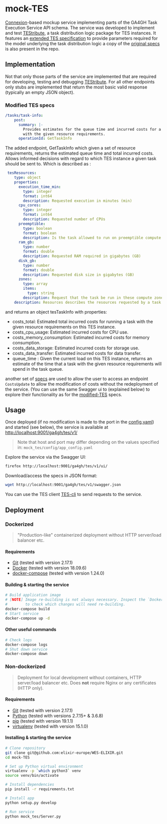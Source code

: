 # mock-TES

[Connexion](https://github.com/zalando/connexion)-based mockup service implementing parts of the GA4GH Task Execution
Service API schema. The service was developed to implement and test [TEStribute](https://github.com/elixir-europe/TEStribute),
a task distribution logic package for TES instances. It features an [extended
TES specification](mock_tes/specs/schema.task_execution_service.d55bf88.openapi.modified.yaml) to provide parameters required for the model underlying the
task distribution logic a copy of the [original specs](mock_tes/specs/schema.task_execution_service.d55bf88.openapi.yaml)
is also present in the repo.

## Implementation

Not that only those parts of the service are implemented that are required for
developing, testing and debugging [TEStribute](https://github.com/elixir-europe/TEStribute).
For all other endpoints only stubs are implemented that return the most basic
valid response (typically an empty JSON object).

### Modified TES specs

```yaml
/tasks/task-info:
    post:
      summary: |-
        Provides estimates for the queue time and incurred costs for a task
        with the given resource requirements.
      operationId: GetTaskInfo
```
The added endpoint, GetTaskInfo which given a set of resource requirements, returns the estimated queue time and total incurred costs. Allows informed 
decisions with regard to which TES instance a given task should be sent to. Which is described as :
```yaml
 tesResources:
    type: object
    properties:
      execution_time_min:
        type: integer
        format: int64
        description: Requested execution in minutes (min)
      cpu_cores:
        type: integer
        format: int64
        description: Requested number of CPUs
      preemptible:
        type: boolean
        format: boolean
        description: Is the task allowed to run on preemptible compute instances (e.g. AWS Spot)?
      ram_gb:
        type: number
        format: double
        description: Requested RAM required in gigabytes (GB)
      disk_gb:
        type: number
        format: double
        description: Requested disk size in gigabytes (GB)
      zones:
        type: array
        items:
          type: string
        description: Request that the task be run in these compute zones.
    description: Resources describes the resources requested by a task.
```
and returns an object tesTaskInfo with properties:
* costs_total:
    Estimated total incurred costs for running a task with the given resource requirements on this TES instance.
* costs_cpu_usage:
    Estimated incurred costs for CPU use.
* costs_memory_consumption:
    Estimated incurred costs for memory consumption.
* costs_data_storage:
    Estimated incurred costs for storage use.
* costs_data_transfer:
    Estimated incurred costs for data transfer.
* queue_time :
    Given the current load on this TES instance, returns an estimate of the time that a task with the given resource
    requirements will spend in the task queue.
   
another set of [specs](/mock_tes/specs/spec_for_update.yaml) are used to allow the user to access an endpoint ```CostsUpdate```
to allow the modification of costs without the redeployment of the service. (You can use the same Swagger ui to (explained 
below) to explore their functionality as for the [modified-TES](/mock_tes/specs/schema.task_execution_service.d55bf88.openapi.modified.yaml) specs.
      
## Usage

Once deployed (if no modification is made to the port in the [config.yaml](mock_tes/config/app_config.yaml)) and started 
(see below), the service is available at <http://localhost:9001/ga4gh/tes/v1/>

> Note that host and port may differ depending on the values specified in:
`mock_tes/config/app_config.yaml`

Explore the service via the Swagger UI:

```bash
firefox http://localhost:9001/ga4gh/tes/v1/ui/
```

Download/access the specs in JSON format:

```bash
wget http://localhost:9001/ga4gh/tes/v1/swagger.json
```

You can use the TES client [TES-cli](https://github.com/elixir-europe/TES-cli) to send requests to the service.

## Deployment

### Dockerized

> "Production-like" containerized deployment without HTTP server/load balancer etc.

#### Requirements

- [Git](https://git-scm.com/book/en/v2/Getting-Started-Installing-Git) (tested with version 2.17.1)
- [Docker](https://docs.docker.com/install/) (tested with version 18.09.6)
- [docker-compose](https://docs.docker.com/compose/install/) (tested with version 1.24.0)

#### Building & starting the service

```bash
# Build application image
# [NOTE] Image re-building is not always necessary. Inspect the `Dockerfile`
#        to check which changes will need re-building.
docker-compose build
# Start service
docker-compose up -d
```

#### Other useful commands

```bash
# Check logs
docker-compose logs
# Shut down service
docker-compose down
```

### Non-dockerized

> Deployment for local development without containers, HTTP server/load balancer etc.
> Does **not** require Nginx or any certificates (HTTP only).

#### Requirements

- [Git](https://git-scm.com/book/en/v2/Getting-Started-Installing-Git) (tested with version 2.17.1)
- [Python](https://www.python.org/downloads/) (tested with versions 2.7.15+ & 3.6.8)
- [pip](https://pip.pypa.io/en/stable/installing/) (tested with version 19.1.1)
- [virtualenv](https://virtualenv.pypa.io/en/stable/installation/) (tested with version 15.1.0)

#### Installing & starting the service

```bash
# Clone repository
git clone git@github.com:elixir-europe/WES-ELIXIR.git
cd mock-TES

# Set up Python virtual environment
virtualenv -p `which python3` venv
source venv/bin/activate

# Install dependencies
pip install -r requirements.txt

# Install app
python setup.py develop

# Run service
python mock_tes/Server.py
```

